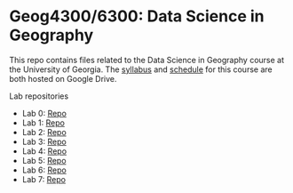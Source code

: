 # Geog4300/6300: Data Science in Geography 

This repo contains files related to the Data Science in Geography course at the University of Georgia. The [syllabus](https://drive.google.com/open?id=1huHQle5c8uYEtV1-jKhwPXDPZShgu9h1tUzeNZ7xDyA) and [schedule](https://docs.google.com/spreadsheets/d/1kkK6xVx-wwIya_0yzGHPzkEqEGFJWAxO41vaOcfqs4Y/edit?usp=sharing) for this course are both hosted on Google Drive.

Lab repositories
* Lab 0: [Repo](https://github.com/jshannon75/geog4300_lab0)
* Lab 1: [Repo](https://github.com/jshannon75/geog4300_lab1) 
* Lab 2: [Repo](https://github.com/jshannon75/geog4300_lab2) 
* Lab 3: [Repo](https://github.com/jshannon75/geog4300_lab3) 
* Lab 4: [Repo](https://github.com/jshannon75/geog4300_lab4) 
* Lab 5: [Repo](https://github.com/jshannon75/geog4300_lab5) 
* Lab 6: [Repo](https://github.com/jshannon75/geog4300_lab6) 
* Lab 7: [Repo](https://github.com/jshannon75/geog4300_lab7) 
